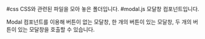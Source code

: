 #css
CSS와 관련된 파일을 모아 놓은 폴더입니다.
#modal.js
모달창 컴포넌트입니다.

Modal 컴포넌트를 이용해 버튼이 없는 모달창, 한 개의 버튼이 있는 모달창, 두 개의 버튼이 있는 모달창을 호출할 수 있습니다.
